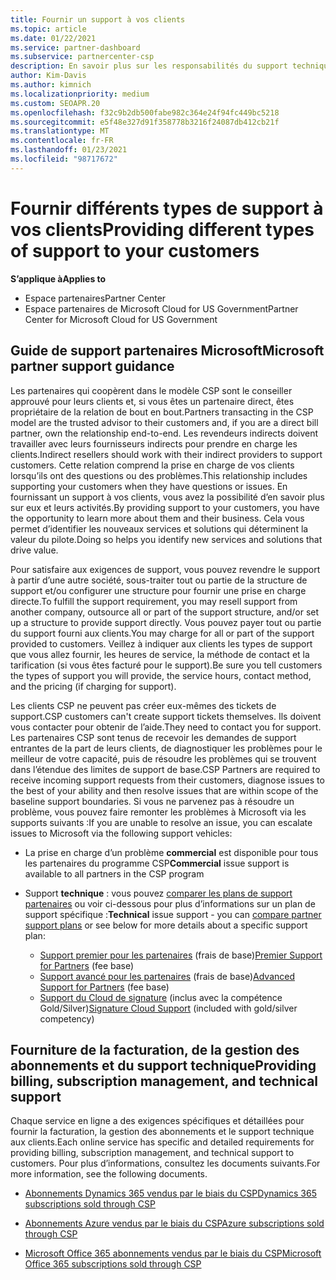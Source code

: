 ```yaml
---
title: Fournir un support à vos clients
ms.topic: article
ms.date: 01/22/2021
ms.service: partner-dashboard
ms.subservice: partnercenter-csp
description: En savoir plus sur les responsabilités du support technique pour les partenaires du programme CSP. Couvre la prise en charge de la facturation, de la gestion des abonnements et des problèmes techniques.
author: Kim-Davis
ms.author: kimnich
ms.localizationpriority: medium
ms.custom: SEOAPR.20
ms.openlocfilehash: f32c9b2db500fabe982c364e24f94fc449bc5218
ms.sourcegitcommit: e5f48e327d91f358778b3216f24087db412cb21f
ms.translationtype: MT
ms.contentlocale: fr-FR
ms.lasthandoff: 01/23/2021
ms.locfileid: "98717672"
---
```

# <a name="providing-different-types-of-support-to-your-customers"></a><span data-ttu-id="4e497-104">Fournir différents types de support à vos clients</span><span class="sxs-lookup"><span data-stu-id="4e497-104">Providing different types of support to your customers</span></span>

<span data-ttu-id="4e497-105">**S’applique à**</span><span class="sxs-lookup"><span data-stu-id="4e497-105">**Applies to**</span></span>

-  <span data-ttu-id="4e497-106">Espace partenaires</span><span class="sxs-lookup"><span data-stu-id="4e497-106">Partner Center</span></span>
-  <span data-ttu-id="4e497-107">Espace partenaires de Microsoft Cloud for US Government</span><span class="sxs-lookup"><span data-stu-id="4e497-107">Partner Center for Microsoft Cloud for US Government</span></span>


## <a name="microsoft-partner-support-guidance"></a><span data-ttu-id="4e497-108">Guide de support partenaires Microsoft</span><span class="sxs-lookup"><span data-stu-id="4e497-108">Microsoft partner support guidance</span></span>

<span data-ttu-id="4e497-109">Les partenaires qui coopèrent dans le modèle CSP sont le conseiller approuvé pour leurs clients et, si vous êtes un partenaire direct, êtes propriétaire de la relation de bout en bout.</span><span class="sxs-lookup"><span data-stu-id="4e497-109">Partners transacting in the CSP model are the trusted advisor to their customers and, if you are a direct bill partner, own the relationship end-to-end.</span></span> <span data-ttu-id="4e497-110">Les revendeurs indirects doivent travailler avec leurs fournisseurs indirects pour prendre en charge les clients.</span><span class="sxs-lookup"><span data-stu-id="4e497-110">Indirect resellers should work with their indirect providers to support customers.</span></span> <span data-ttu-id="4e497-111">Cette relation comprend la prise en charge de vos clients lorsqu’ils ont des questions ou des problèmes.</span><span class="sxs-lookup"><span data-stu-id="4e497-111">This relationship includes supporting your customers when they have questions or issues.</span></span> <span data-ttu-id="4e497-112">En fournissant un support à vos clients, vous avez la possibilité d’en savoir plus sur eux et leurs activités.</span><span class="sxs-lookup"><span data-stu-id="4e497-112">By providing support to your customers, you have the opportunity to learn more about them and their business.</span></span> <span data-ttu-id="4e497-113">Cela vous permet d’identifier les nouveaux services et solutions qui déterminent la valeur du pilote.</span><span class="sxs-lookup"><span data-stu-id="4e497-113">Doing so helps you identify new services and solutions that drive value.</span></span>

<span data-ttu-id="4e497-114">Pour satisfaire aux exigences de support, vous pouvez revendre le support à partir d’une autre société, sous-traiter tout ou partie de la structure de support et/ou configurer une structure pour fournir une prise en charge directe.</span><span class="sxs-lookup"><span data-stu-id="4e497-114">To fulfill the support requirement, you may resell support from another company, outsource all or part of the support structure, and/or set up a structure to provide support directly.</span></span> <span data-ttu-id="4e497-115">Vous pouvez payer tout ou partie du support fourni aux clients.</span><span class="sxs-lookup"><span data-stu-id="4e497-115">You may charge for all or part of the support provided to customers.</span></span> <span data-ttu-id="4e497-116">Veillez à indiquer aux clients les types de support que vous allez fournir, les heures de service, la méthode de contact et la tarification (si vous êtes facturé pour le support).</span><span class="sxs-lookup"><span data-stu-id="4e497-116">Be sure you tell customers the types of support you will provide, the service hours, contact method, and the pricing (if charging for support).</span></span>

<span data-ttu-id="4e497-117">Les clients CSP ne peuvent pas créer eux-mêmes des tickets de support.</span><span class="sxs-lookup"><span data-stu-id="4e497-117">CSP customers can't create support tickets themselves.</span></span> <span data-ttu-id="4e497-118">Ils doivent vous contacter pour obtenir de l’aide.</span><span class="sxs-lookup"><span data-stu-id="4e497-118">They need to contact you for support.</span></span> <span data-ttu-id="4e497-119">Les partenaires CSP sont tenus de recevoir les demandes de support entrantes de la part de leurs clients, de diagnostiquer les problèmes pour le meilleur de votre capacité, puis de résoudre les problèmes qui se trouvent dans l’étendue des limites de support de base.</span><span class="sxs-lookup"><span data-stu-id="4e497-119">CSP Partners are required to receive incoming support requests from their customers, diagnose issues to the best of your ability and then resolve issues that are within scope of the baseline support boundaries.</span></span> <span data-ttu-id="4e497-120">Si vous ne parvenez pas à résoudre un problème, vous pouvez faire remonter les problèmes à Microsoft via les supports suivants :</span><span class="sxs-lookup"><span data-stu-id="4e497-120">If you are unable to resolve an issue, you can escalate issues to Microsoft via the following support vehicles:</span></span>

- <span data-ttu-id="4e497-121">La prise en charge d’un problème **commercial** est disponible pour tous les partenaires du programme CSP</span><span class="sxs-lookup"><span data-stu-id="4e497-121">**Commercial** issue support is available to all partners in the CSP program</span></span>

- <span data-ttu-id="4e497-122">Support **technique** : vous pouvez [comparer les plans de support partenaires](https://partner.microsoft.com/support/partnersupport) ou voir ci-dessous pour plus d’informations sur un plan de support spécifique :</span><span class="sxs-lookup"><span data-stu-id="4e497-122">**Technical** issue support - you can [compare partner support plans](https://partner.microsoft.com/support/partnersupport) or see below for more details about a specific support plan:</span></span>

  - <span data-ttu-id="4e497-123">[Support premier pour les partenaires](https://partner.microsoft.com/support/microsoft-services-premier-support) (frais de base)</span><span class="sxs-lookup"><span data-stu-id="4e497-123">[Premier Support for Partners](https://partner.microsoft.com/support/microsoft-services-premier-support) (fee base)</span></span>
  - <span data-ttu-id="4e497-124">[Support avancé pour les partenaires](https://partner.microsoft.com/support/advanced-cloud-support) (frais de base)</span><span class="sxs-lookup"><span data-stu-id="4e497-124">[Advanced Support for Partners](https://partner.microsoft.com/support/advanced-cloud-support) (fee base)</span></span>
  - <span data-ttu-id="4e497-125">[Support du Cloud de signature](https://docs.microsoft.com/partner-center/manage-your-partner-network-benefits) (inclus avec la compétence Gold/Silver)</span><span class="sxs-lookup"><span data-stu-id="4e497-125">[Signature Cloud Support](https://docs.microsoft.com/partner-center/manage-your-partner-network-benefits) (included with gold/silver competency)</span></span>

## <a name="providing-billing-subscription-management-and-technical-support"></a><span data-ttu-id="4e497-126">Fourniture de la facturation, de la gestion des abonnements et du support technique</span><span class="sxs-lookup"><span data-stu-id="4e497-126">Providing billing, subscription management, and technical support</span></span> 

<span data-ttu-id="4e497-127">Chaque service en ligne a des exigences spécifiques et détaillées pour fournir la facturation, la gestion des abonnements et le support technique aux clients.</span><span class="sxs-lookup"><span data-stu-id="4e497-127">Each online service has specific and detailed requirements for providing billing, subscription management, and technical support to customers.</span></span> <span data-ttu-id="4e497-128">Pour plus d’informations, consultez les documents suivants.</span><span class="sxs-lookup"><span data-stu-id="4e497-128">For more information, see the following documents.</span></span>

- [<span data-ttu-id="4e497-129">Abonnements Dynamics 365 vendus par le biais du CSP</span><span class="sxs-lookup"><span data-stu-id="4e497-129">Dynamics 365 subscriptions sold through CSP</span></span>](https://www.microsoftpartnercommunity.com/t5/CSP/Microsoft-Partner-Support-Guidance/m-p/5262#M30)

- [<span data-ttu-id="4e497-130">Abonnements Azure vendus par le biais du CSP</span><span class="sxs-lookup"><span data-stu-id="4e497-130">Azure subscriptions sold through CSP</span></span>](https://www.microsoftpartnercommunity.com/t5/CSP/Microsoft-Partner-Support-Guidance/m-p/5263#M31)

- [<span data-ttu-id="4e497-131">Microsoft Office 365 abonnements vendus par le biais du CSP</span><span class="sxs-lookup"><span data-stu-id="4e497-131">Microsoft Office 365 subscriptions sold through CSP</span></span>](https://www.microsoftpartnercommunity.com/t5/CSP/Microsoft-Partner-Support-Guidance/m-p/5264#M32)



 

 



